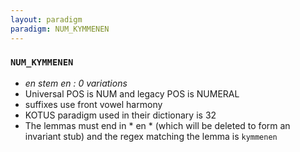 ```yaml
---
layout: paradigm
paradigm: NUM_KYMMENEN
---
```

### ` NUM_KYMMENEN `

* _en stem en : 0 variations_
* Universal POS is NUM and legacy POS is NUMERAL
* suffixes use front vowel harmony
* KOTUS paradigm used in their dictionary is 32
* The lemmas must end in * en * (which will be deleted to form an invariant stub) and the regex matching the lemma is ` kymmenen `
